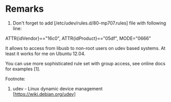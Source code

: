 
Remarks
=======

1. Don't forget to add [/etc/udev/rules.d/80-mp707.rules] file with following line:

ATTR{idVendor}=="16c0", ATTR{idProduct}=="05df", MODE="0666"

It allows to access from libusb to non-root users on udev based systems.
At least it works for me on Ubuntu 12.04.

You can use more sophisticated rule set with group access, see online docs for examples [1].

Footnote:
1. udev - Linux dynamic device management [https://wiki.debian.org/udev] 